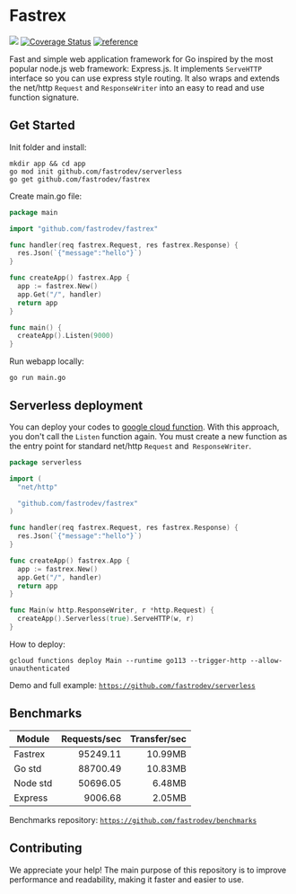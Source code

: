 # Fastrex
[![][build]](https://github.com/fastrodev/fastrex/actions/workflows/build.yml) [![Coverage Status][cov]](https://coveralls.io/github/fastrodev/fastrex?branch=main) [![][reference]](https://pkg.go.dev/github.com/fastrodev/fastrex?tab=doc)

Fast and simple web application framework for Go inspired by the most popular node.js web framework: Express.js. It implements `ServeHTTP` interface so you can use express style routing. It also wraps and extends the net/http `Request` and `ResponseWriter` into an easy to read and use function signature. 

## Get Started
Init folder and install:
```
mkdir app && cd app
go mod init github.com/fastrodev/serverless
go get github.com/fastrodev/fastrex
```
Create main.go file:
```go
package main

import "github.com/fastrodev/fastrex"

func handler(req fastrex.Request, res fastrex.Response) {
  res.Json(`{"message":"hello"}`)
}

func createApp() fastrex.App {
  app := fastrex.New()
  app.Get("/", handler)
  return app
}

func main() {
  createApp().Listen(9000)
}

```

Run webapp locally:
```
go run main.go
```
## Serverless deployment

You can deploy your codes to [google cloud function](https://cloud.google.com/functions). With this approach, you don't call the `Listen` function again. You must create a new function as the entry point for standard net/http `Request` and` ResponseWriter`.

```go
package serverless

import (
  "net/http"

  "github.com/fastrodev/fastrex"
)

func handler(req fastrex.Request, res fastrex.Response) {
  res.Json(`{"message":"hello"}`)
}

func createApp() fastrex.App {
  app := fastrex.New()
  app.Get("/", handler)
  return app
}

func Main(w http.ResponseWriter, r *http.Request) {
  createApp().Serverless(true).ServeHTTP(w, r)
}

```
How to deploy:
```
gcloud functions deploy Main --runtime go113 --trigger-http --allow-unauthenticated
```
Demo and full example: [`https://github.com/fastrodev/serverless`](https://github.com/fastrodev/serverless)

## Benchmarks
|Module|Requests/sec|Transfer/sec|
|--|--:|--:|
|Fastrex|95249.11|10.99MB|
|Go std|88700.49|10.83MB|
|Node std|50696.05|6.48MB|
|Express|9006.68|2.05MB|

Benchmarks repository: [`https://github.com/fastrodev/benchmarks`](https://github.com/fastrodev/benchmarks)

## Contributing
We appreciate your help! The main purpose of this repository is to improve performance and readability, making it faster and easier to use.

[build]: https://github.com/fastrodev/fastrex/actions/workflows/build.yml/badge.svg
[reference]: https://img.shields.io/badge/go.dev-reference-007d9c?logo=go&logoColor=white "reference"
[cov]: https://coveralls.io/repos/github/fastrodev/fastrex/badge.svg?branch=main

